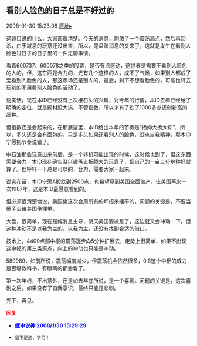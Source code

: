 ## 看别人脸色的日子总是不好过的
2008-01-30 15:23:08
[原址▸](http://www.fxgan.com/chan_time/2008_01_06/927.htm)



 这题目说的什么，大家都很清楚。今天的消息，刺激了一个震荡高点，然后再回杀，由于减息的玩意还没出来，所以，尾盘赌消息的又来了，这就是发生在看别人脸色过日子的日子里的一件无聊事情。


 


 看着600737、600078之类的股票，是否有点感动，这世界是需要不看别人脸色的人的，但，这东西是合力的，光有几个这样的人，成不了气候，如果别人都成了爱看别人脸色的人，那这市场还是别人的，最后，剩下不想看脸色的，可能也转去玩别的不用看别人脸色的活动了。


 


 说实话，现在本ID已经没有上次接石头的兴趣，对今年的行情，本ID去年已经给了明确的定位，就是题材股大搞，不管指数，所以才有了跌了1000多点还创新高的品种。


 


 但指数还是会起来的，在那展望里，本ID给出本年的节奏是“扬抑大扬大抑”，所以，多头还是会有面包的，只是多头如果还看别人的脸色，没点自我精神，那本ID宁愿把节奏说错了。


 


 中石油那些玩意出来前后，是一个转机可能出现的时候，这时候也到了，但这东西需要合力，本ID现在确实没兴趣再去折腾大的玩意了，把自己的一亩三分地种好就算了。但呼吁一下总是可以的，合力，需要大家一起来。


 


 说实在话，本ID宁愿A股跌到2500点，也希望见到美国全面破产，让美国再来一次1987年，这是本ID最愿意看到的。


 


 但必须很清楚地说，美国佬这次会用所有的坏招来摆平的，问题的关键是，不要当傻子去给美国佬埋单。


 


 大盘，很简单，现在是纯消息主导，明天美国要减息了，这边就又会冲动一下。但这种冲动不是以我为主的，以我为主，还没有找到合适的借口。


 


 技术上，4400点那中枢的震荡逐步向5分钟扩展去，走势上很简单，如果不出现这中枢的第三类买点，向上的冲动也只能是冲动。


 


 580989，如前所说，震荡幅度减少，但震荡机会依然很多，0.6这个中枢的威力是否够教科书，有眼睛的都会看了。


 


 第一次年线，不出意外，还是如去年底所说，是一个喜剧。问题的关键是，这次喜剧之后，如果没有了自我意识，最终只能是悲剧。


 


 先下，再见。


 





<font color='red'>**回复**</font>


- <font color='blue'>**缠中说禅 2008/1/30 15:29:29**</font>
- ```
  留下足迹，学习！
  ```
